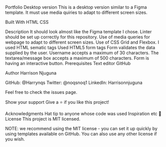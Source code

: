 Portfolio Desktop version
This is a desktop version similar to a Figma template. It must use media quiries to adapt to different screen sizes.

Built With
HTML
CSS

Description
It should look almost like the Figma template I chose.
Linter should be set up correctly for this repository.
Use of media queries for webpage to adapt to different screen sizes.
Use of CSS Grid and Flexbox.
I used HTML sematic tags
Used HTML5 form tags
Form validates the data supplied by the user.
Username accepts a maximum of 30 characters.
The textarea/message box accepts a maximum of 500 characters.
Form is having an interactive button.
Prerequisites
Text editor
GitHub

Author Harrison Njuguna 

GitHub: @Harrynqs 
Twitter: @noqsnoq1 
LinkedIn: Harrisonnjuguna


Feel free to check the issues page.

Show your support Give a ⭐️ if you like this project!

Acknowledgments Hat tip to anyone whose code was used Inspiration etc 📝 License This project is MIT licensed.

NOTE: we recommend using the MIT license - you can set it up quickly by using templates available on GitHub. You can also use any other license if you wish.
